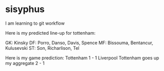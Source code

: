 # sisyphus

I am learning to git workflow

Here is my predicted line-up for tottenham:

GK: Kinsky
DF: Porro, Danso, Davis, Spence
MF: Bissouma, Bentancur, Kulusevski
ST: Son, Richarlison, Tel

Here is my game prediction:
Tottenham 1 - 1 Liverpool
Tottenham goes up my aggregate 2 - 1
